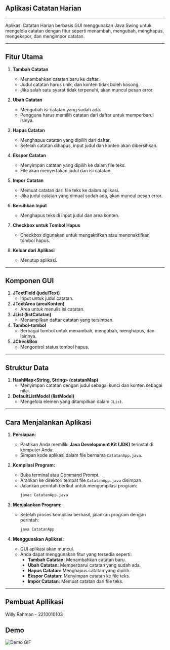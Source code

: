 
## **Aplikasi Catatan Harian**

---
Aplikasi Catatan Harian berbasis GUI menggunakan Java Swing untuk mengelola catatan dengan fitur seperti menambah, mengubah, menghapus, mengekspor, dan mengimpor catatan.

---

## **Fitur Utama**

1. **Tambah Catatan**
   - Menambahkan catatan baru ke daftar.
   - Judul catatan harus unik, dan konten tidak boleh kosong.
   - Jika salah satu syarat tidak terpenuhi, akan muncul pesan error.

2. **Ubah Catatan**
   - Mengubah isi catatan yang sudah ada.
   - Pengguna harus memilih catatan dari daftar untuk memperbarui isinya.

3. **Hapus Catatan**
   - Menghapus catatan yang dipilih dari daftar.
   - Setelah catatan dihapus, input judul dan konten akan dibersihkan.

4. **Ekspor Catatan**
   - Menyimpan catatan yang dipilih ke dalam file teks.
   - File akan menyertakan judul dan isi catatan.

5. **Impor Catatan**
   - Memuat catatan dari file teks ke dalam aplikasi.
   - Jika judul catatan yang dimuat sudah ada, akan muncul pesan error.

6. **Bersihkan Input**
   - Menghapus teks di input judul dan area konten.

7. **Checkbox untuk Tombol Hapus**
   - Checkbox digunakan untuk mengaktifkan atau menonaktifkan tombol hapus.

8. **Keluar dari Aplikasi**
   - Menutup aplikasi.

---

## **Komponen GUI**
1. **JTextField (judulText)**
   - Input untuk judul catatan.
2. **JTextArea (areaKonten)**
   - Area untuk menulis isi catatan.
3. **JList (listCatatan)**
   - Menampilkan daftar catatan yang tersimpan.
4. **Tombol-tombol**
   - Berbagai tombol untuk menambah, mengubah, menghapus, dan lainnya.
5. **JCheckBox**
   - Mengontrol status tombol hapus.

---

## **Struktur Data**
1. **HashMap<String, String> (catatanMap)**
   - Menyimpan catatan dengan judul sebagai kunci dan konten sebagai nilai.
2. **DefaultListModel<String> (listModel)**
   - Mengelola elemen yang ditampilkan dalam `JList`.

---

## **Cara Menjalankan Aplikasi**

1. **Persiapan:**
   - Pastikan Anda memiliki **Java Development Kit (JDK)** terinstal di komputer Anda.
   - Simpan kode aplikasi dalam file bernama `CatatanApp.java`.

2. **Kompilasi Program:**
   - Buka terminal atau Command Prompt.
   - Arahkan ke direktori tempat file `CatatanApp.java` disimpan.
   - Jalankan perintah berikut untuk mengompilasi program:
     ```bash
     javac CatatanApp.java
     ```

3. **Menjalankan Program:**
   - Setelah proses kompilasi berhasil, jalankan program dengan perintah:
     ```bash
     java CatatanApp
     ```

4. **Menggunakan Aplikasi:**
   - GUI aplikasi akan muncul.
   - Anda dapat menggunakan fitur yang tersedia seperti:
     - **Tambah Catatan:** Menambahkan catatan baru.
     - **Ubah Catatan:** Memperbarui catatan yang sudah ada.
     - **Hapus Catatan:** Menghapus catatan yang dipilih.
     - **Ekspor Catatan:** Menyimpan catatan ke file teks.
     - **Impor Catatan:** Memuat catatan dari file teks.

---

## **Pembuat Apllikasi**
   Willy Rahman - 2210010103

## **Demo** 
   ![Demo GIF](https://github.com/willyrahman/WillyRahman_2210010103_UTS/blob/main/img/demo%20aplikasi%20catatan%20harian%20uts%20pbo2.gif)



